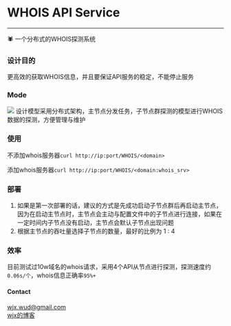# WHOIS API Service
---  
🕷 一个分布式的WHOIS探测系统

### 设计目的
更高效的获取WHOIS信息，并且要保证API服务的稳定，不能停止服务

### Mode
![](https://github.com/WUD-51/WHOIS-API/blob/master/Demo.jpg)
设计模型采用分布式架构，主节点分发任务，子节点群探测的模型进行WHOIS数据的探测，方便管理与维护

### 使用
不添加whois服务器```curl http://ip:port/WHOIS/<domain>```

添加whois服务器```curl http://ip:port/WHOIS/<domain:whois_srv>```

### 部署
1. 如果是第一次部署的话，建议的方式是先成功启动子节点群后再启动主节点，因为在启动主节点时，主节点会主动与配置文件中的子节点进行连接，如果在一定时间内子节点没有启动，主节点会默认子节点出现问题
2. 根据主节点的吞吐量选择子节点的数量，最好的比例为 1 : 4

### 效率
   目前测试过10w域名的whois请求，采用4个API从节点进行探测，探测速度约```0.06s/个```，whois信息正确率```95%+```
   
#### Contact
wjx.wud@gmail.com  
[wjx的博客](http://www.wudly.cn)
